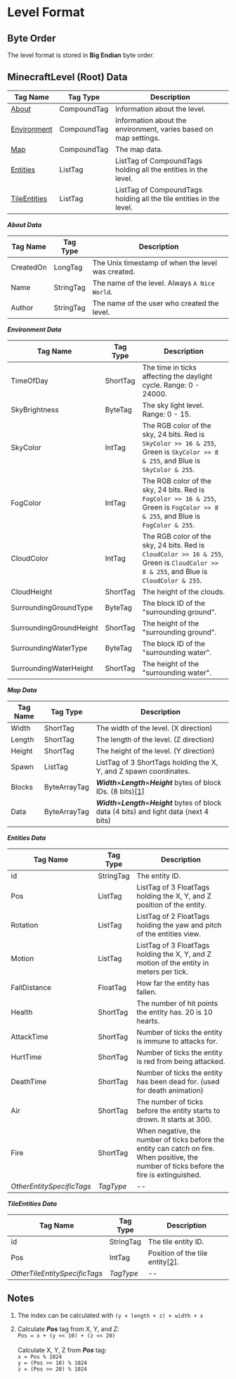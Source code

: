 # Level Format

## Byte Order

The level format is stored in **Big Endian** byte order.

## MinecraftLevel (Root) Data

| Tag Name | Tag Type | Description |
|----------|----------|-------------|
| [About](#about-data) | CompoundTag | Information about the level. |
| [Environment](#environment-data) | CompoundTag | Information about the environment, varies based on map settings. |
| [Map](#map-data) | CompoundTag | The map data. |
| [Entities](#entities-data) | ListTag | ListTag of CompoundTags holding all the entities in the level. |
| [TileEntities](#tileentities-data) | ListTag | ListTag of CompoundTags holding all the tile entities in the level. |

***About Data***<a id="about-data"></a>

| Tag Name | Tag Type | Description |
|----------|----------|-------------|
| CreatedOn | LongTag | The Unix timestamp of when the level was created. |
| Name | StringTag | The name of the level. Always `A Nice World`. |
| Author | StringTag | The name of the user who created the level. |

***Environment Data***<a id="environment-data"></a>

| Tag Name | Tag Type | Description |
|----------|----------|-------------|
| TimeOfDay | ShortTag | The time in ticks affecting the daylight cycle. Range: 0 - 24000. |
| SkyBrightness | ByteTag | The sky light level. Range: 0 - 15. |
| SkyColor | IntTag | The RGB color of the sky, 24 bits. Red is `SkyColor >> 16 & 255`, Green is `SkyColor >> 8 & 255`, and Blue is `SkyColor & 255`. |
| FogColor | IntTag | The RGB color of the sky, 24 bits. Red is `FogColor >> 16 & 255`, Green is `FogColor >> 8 & 255`, and Blue is `FogColor & 255`. |
| CloudColor | IntTag | The RGB color of the sky, 24 bits. Red is `CloudColor >> 16 & 255`, Green is `CloudColor >> 8 & 255`, and Blue is `CloudColor & 255`. |
| CloudHeight | ShortTag | The height of the clouds. |
| SurroundingGroundType | ByteTag | The block ID of the "surrounding ground". |
| SurroundingGroundHeight | ShortTag | The height of the "surrounding ground". |
| SurroundingWaterType | ByteTag | The block ID of the "surrounding water". |
| SurroundingWaterHeight | ShortTag | The height of the "surrounding water". |

***Map Data***<a id="map-data"></a>

| Tag Name | Tag Type | Description |
|----------|----------|-------------|
| Width | ShortTag | The width of the level. (X direction) |
| Length | ShortTag | The length of the level. (Z direction) |
| Height | ShortTag | The height of the level. (Y direction) |
| Spawn | ListTag | ListTag of 3 ShortTags holding the X, Y, and Z spawn coordinates. |
| Blocks | ByteArrayTag | ***Width***×***Length***×***Height*** bytes of block IDs. (8 bits)[\[1\]](#1) |
| Data | ByteArrayTag | ***Width***×***Length***×***Height*** bytes of block data (4 bits) and light data (next 4 bits) |

***Entities Data***<a id="entities-data"></a>

| Tag Name | Tag Type | Description |
|----------|----------|-------------|
| id | StringTag | The entity ID. |
| Pos | ListTag | ListTag of 3 FloatTags holding the X, Y, and Z position of the entity. |
| Rotation | ListTag | ListTag of 2 FloatTags holding the yaw and pitch of the entities view. |
| Motion | ListTag | ListTag of 3 FloatTags holding the X, Y, and Z motion of the entity in meters per tick. |
| FallDistance | FloatTag | How far the entity has fallen. |
| Health | ShortTag | The number of hit points the entity has. 20 is 10 hearts. |
| AttackTime | ShortTag | Number of ticks the entity is immune to attacks for. |
| HurtTime | ShortTag | Number of ticks the entity is red from being attacked. |
| DeathTime | ShortTag | Number of ticks the entity has been dead for. (used for death animation) |
| Air | ShortTag | The number of ticks before the entity starts to drown. It starts at 300. |
| Fire | ShortTag | When negative, the number of ticks before the entity can catch on fire. When positive, the number of ticks before the fire is extinguished. |
| *OtherEntitySpecificTags* | *TagType* | -- |

***TileEntities Data***<a id="tileentities-data"></a>

| Tag Name | Tag Type | Description |
|----------|----------|-------------|
| id | StringTag | The tile entity ID. |
| Pos | IntTag | Position of the tile entity[\[2\]](#2). |
| *OtherTileEntitySpecificTags* | *TagType* | -- |

## Notes

1. <a id="1"></a> The index can be calculated with `(y × length + z) × width + x`

2. <a id="2"></a> Calculate ***Pos*** tag from X, Y, and Z:<br>
`Pos = x + (y << 10) + (z << 20)`<br><br>
Calculate X, Y, Z from ***Pos*** tag:<br>
`x = Pos % 1024`<br>
`y = (Pos >> 10) % 1024`<br>
`z = (Pos >> 20) % 1024`

